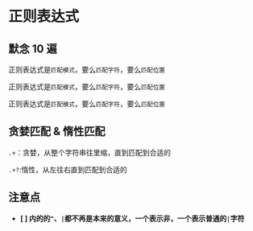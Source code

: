 # 正则表达式

## 默念 10 遍

正则表达式是`匹配模式`，要么`匹配字符`，要么`匹配位置`

正则表达式是`匹配模式`，要么`匹配字符`，要么`匹配位置`

正则表达式是`匹配模式`，要么`匹配字符`，要么`匹配位置`

## 贪婪匹配 & 惰性匹配

`.+`：贪婪，从整个字符串往里缩，直到匹配到合适的

`.+?`:惰性，从左往右直到匹配到合适的

## 注意点

- **[ \] 内的的`^`、`|`都不再是本来的意义，一个表示非，一个表示普通的`|`字符** 